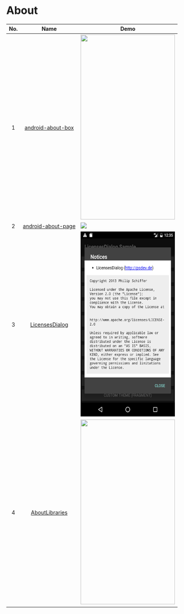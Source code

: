 About
======================
No. | Name | Demo
:---: | :---: | ---
1| [android-about-box](https://github.com/eggheadgames/android-about-box) | <img src="https://github.com/eggheadgames/android-about-box/raw/develop/extras/example.png?raw=true" width="250" height="490">
2| [android-about-page](https://github.com/medyo/android-about-page) | ![](https://github.com/medyo/android-about-page/raw/master/resources/cover.png)
3| [LicensesDialog](https://github.com/PSDev/LicensesDialog) | <img src="https://github.com/PSDev/LicensesDialog/raw/master/screenshot.png" width="250" height="490">
4| [AboutLibraries](https://github.com/mikepenz/AboutLibraries) | <img src="https://raw.githubusercontent.com/mikepenz/AboutLibraries/master/DEV/screenshots/screenshot1_small.png" width="250" height="490">
